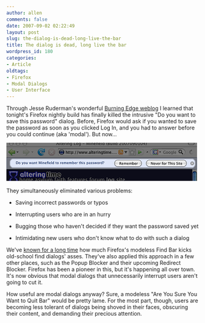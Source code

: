 ```yaml
---
author: allen
comments: false
date: 2007-09-02 02:22:49
layout: post
slug: the-dialog-is-dead-long-live-the-bar
title: The dialog is dead, long live the bar
wordpress_id: 180
categories:
- Article
oldtags:
- Firefox
- Modal Dialogs
- User Interface
---
```


Through Jesse Ruderman's wonderful [Burning Edge weblog](http://www.squarefree.com/burningedge/2007/09/01/2007-09-01-trunk-builds/) I learned that tonight's Firefox nightly build has finally killed the intrusive "Do you want to save this password" dialog. Before, Firefox would ask if you wanted to save the password as soon as you clicked Log In, and you had to answer before you could continue (aka 'modal'). But now...

![The new password UI.](/images/wp-uploads/2007/09/firefox-pass-bar.png)

They simultaneously eliminated various problems:



* Saving incorrect passwords or typos

* Interrupting users who are in an hurry

* Bugging those who haven't decided if they want the password saved yet

* Intimidating new users who don't know what to do with such a dialog


We've [known for a long time](http://www.codinghorror.com/blog/archives/000432.html) how much Firefox's modeless Find Bar kicks old-school find dialogs' asses. They've also applied this approach in a few other places, such as the Popup Blocker and their upcoming Redirect Blocker. Firefox has been a pioneer in this, but it's happening all over town. It's now obvious that modal dialogs that unnecessarily interrupt users aren't going to cut it.

How useful are modal dialogs anyway? Sure, a modeless "Are You Sure You Want to Quit Bar" would be pretty lame. For the most part, though, users are becoming less tolerant of dialogs being shoved in their faces, obscuring their content, and demanding their precious attention.
